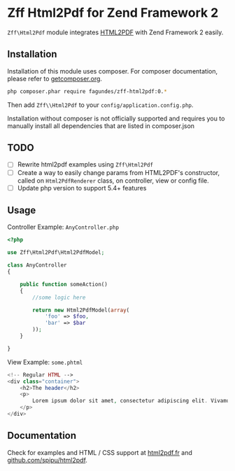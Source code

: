 # Zff Html2Pdf for Zend Framework 2

`Zff\Html2Pdf` module integrates [HTML2PDF](https://github.com/spipu/html2pdf) with Zend Framework 2 easily.

## Installation

Installation of this module uses composer. For composer documentation, please refer to
[getcomposer.org](http://getcomposer.org/).

```bash
php composer.phar require fagundes/zff-html2pdf:0.*
```

Then add `Zff\\Html2Pdf` to your `config/application.config.php`.

Installation without composer is not officially supported and requires you to manually install all dependencies that are listed in composer.json

## TODO

- [ ] Rewrite html2pdf examples using `Zff\Html2Pdf`
- [ ] Create a way to easily change params from HTML2PDF's constructor, called on `Html2PdfRenderer` class, on controller, view  or config file.
- [ ] Update php version to support 5.4+ features

## Usage

Controller Example: `AnyController.php`

```php
<?php

use Zff\Html2Pdf\Html2PdfModel;

class AnyController
{

    public function someAction()
    {
        //some logic here

        return new Html2PdfModel(array(
            'foo' => $foo,
            'bar' => $bar
        ));
    }

}
```

View Example: `some.phtml`

```php
<!-- Regular HTML -->
<div class="container">
    <h2>The header</h2>
    <p>
        Lorem ipsum dolor sit amet, consectetur adipiscing elit. Vivamus eu metus sed lacus ultrices pharetra a vitae massa.
    </p>
</div>
```

## Documentation

Check for examples and HTML / CSS support at [html2pdf.fr](http://html2pdf.fr/) and [github.com/spipu/html2pdf](https://github.com/spipu/html2pdf).